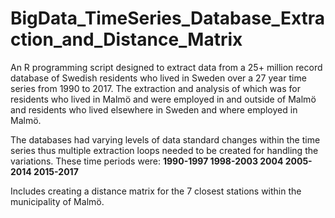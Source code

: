 # BigData_TimeSeries_Database_Extraction_and_Distance_Matrix
An R programming script designed to extract data from a 25+ million record database of Swedish residents who lived in Sweden over a 27 year time series from 1990 to 2017. The extraction and analysis of which was for residents who lived in Malmö and were employed in and outside of Malmö and residents who lived elsewhere in Sweden and where employed in Malmö.

The databases had varying levels of data standard changes within the time series thus multiple extraction loops needed to be created for handling the variations.
These time periods were:
**1990-1997
1998-2003
2004
2005-2014
2015-2017**

Includes creating a distance matrix for the 7 closest stations within the municipality of Malmö.
